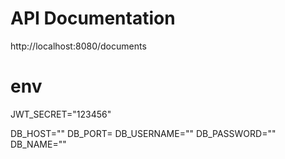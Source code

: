 # API Documentation

http://localhost:8080/documents

# env

JWT_SECRET="123456"

DB_HOST=""
DB_PORT=
DB_USERNAME=""
DB_PASSWORD=""
DB_NAME=""
